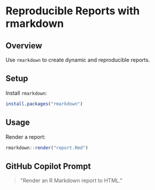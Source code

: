 # Reproducible Reports with rmarkdown

## Overview
Use `rmarkdown` to create dynamic and reproducible reports.

## Setup

Install `rmarkdown`:

```r
install.packages("rmarkdown")
```

## Usage

Render a report:

```r
rmarkdown::render("report.Rmd")
```

## GitHub Copilot Prompt

> "Render an R Markdown report to HTML."
